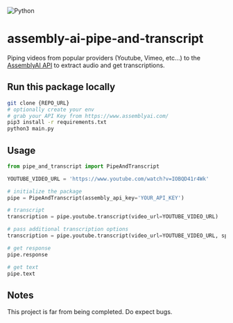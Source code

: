 ![Python](https://img.shields.io/badge/python-3.10-blue.svg)

# assembly-ai-pipe-and-transcript

Piping videos from popular providers (Youtube, Vimeo, etc...) to the [AssemblyAI API](https://www.assemblyai.com/docs) to extract audio and get transcriptions.

## Run this package locally

```bash
git clone {REPO_URL}
# optionally create your env 
# grab your API Key from https://www.assemblyai.com/
pip3 install -r requirements.txt
python3 main.py
```

## Usage

```python
from pipe_and_transcript import PipeAndTranscript

YOUTUBE_VIDEO_URL = 'https://www.youtube.com/watch?v=IOBQD41r4Wk'

# initialize the package
pipe = PipeAndTranscript(assembly_api_key='YOUR_API_KEY')

# transcript 
transcription = pipe.youtube.transcript(video_url=YOUTUBE_VIDEO_URL)

# pass additional transcription options
transcription = pipe.youtube.transcript(video_url=YOUTUBE_VIDEO_URL, speaker_labels=True)

# get response
pipe.response

# get text
pipe.text
```

## Notes
This project is far from being completed. Do expect bugs.